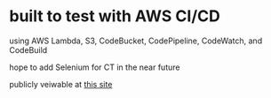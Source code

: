# built to test with AWS CI/CD

using AWS Lambda, S3, CodeBucket, CodePipeline, CodeWatch, and CodeBuild

hope to add Selenium for CT in the near future

publicly veiwable at [this site](http://test-ramseyvdm.s3-website-us-east-1.amazonaws.com/)
